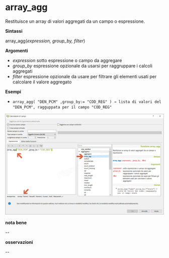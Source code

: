 # array_agg

Restituisce un array di valori aggregati da un campo o espressione.

**Sintassi**

array_agg(_expression, group_by, filter_)

**Argomenti**

* _expression_ sotto espressione o campo da aggregare
* _group_by_ espressione opzionale da usarsi per raggruppare i calcoli aggregati
* _filter_ espressione opzionale da usare per filtrare gli elementi usati per calcolare il valore aggregato

**Esempi**

* `array_agg( "DEN_PCM" ,group_by:= "COD_REG" ) → lista di valori del "DEN_PCM", ragguppata per il campo "COD_REG"`

![](/img/aggregates/array_agg/array_agg1.png)

**nota bene**

--

**osservazioni**

--
